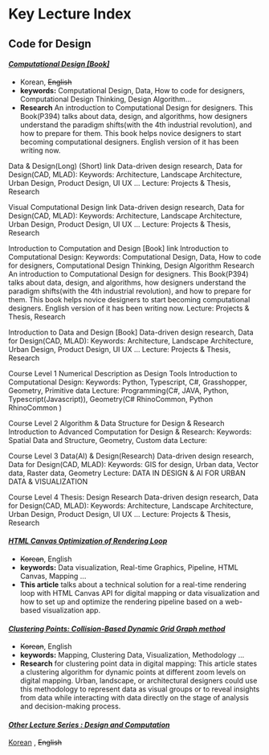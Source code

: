 # Key Lecture Index
## Code for Design

#### [_Computational Design [Book]_](https://computationaldesign.tistory.com/49)
* Korean, ~~English~~
* **keywords:** Computational Design, Data, How to code for designers, Computational Design Thinking, Design Algorithm...  
* **Research** An introduction to Computational Design for designers. This Book(P394) talks about data, design, and algorithms, how designers understand the paradigm shifts(with the 4th industrial revolution), and how to prepare for them. This book helps novice designers to start becoming computational designers. English version of it has been writing now.



Data & Design(Long) (Short) link
Data-driven design research, Data for Design(CAD, MLAD): 
Keywords: Architecture, Landscape Architecture, Urban Design, Product Design, UI UX …
Lecture: Projects & Thesis, Research

Visual Computational Design link
Data-driven design research, Data for Design(CAD, MLAD): 
Keywords: Architecture, Landscape Architecture, Urban Design, Product Design, UI UX …
Lecture: Projects & Thesis, Research

Introduction to Computation and Design [Book] link
Introduction to Computational Design: 
Keywords: Computational Design, Data, How to code for designers, Computational Design Thinking, Design Algorithm
Research An introduction to Computational Design for designers. This Book(P394) talks about data, design, and algorithms, how designers understand the paradigm shifts(with the 4th industrial revolution), and how to prepare for them. This book helps novice designers to start becoming computational designers. English version of it has been writing now.
Lecture: Projects & Thesis, Research

Introduction to Data and Design [Book]
Data-driven design research, Data for Design(CAD, MLAD): 
Keywords: Architecture, Landscape Architecture, Urban Design, Product Design, UI UX …
Lecture: Projects & Thesis, Research




Course Level 1 Numerical Description as Design Tools
Introduction to Computational Design: 
Keywords: Python, Typescript, C#, Grasshopper, Geometry, Primitive data
Lecture: Programming(C#, JAVA,  Python, Typescript(Javascript)), Geometry(C# RhinoCommon, Python RhinoCommon )

Course Level 2 Algorithm & Data Structure for Design & Research
Introduction to Advanced Computation for Design & Research: 
Keywords: Spatial Data and Structure, Geometry, Custom data
Lecture: 

Course Level 3 Data(AI) & Design(Research)
Data-driven design research, Data for Design(CAD, MLAD): 
Keywords: GIS for design, Urban data, Vector data, Raster data, Geometry
Lecture: DATA IN DESIGN & AI FOR URBAN DATA & VISUALIZATION


Course Level 4 Thesis: Design Research
Data-driven design research, Data for Design(CAD, MLAD): 
Keywords: Architecture, Landscape Architecture, Urban Design, Product Design, UI UX …
Lecture: Projects & Thesis, Research









#### [_HTML Canvas Optimization of Rendering Loop_](https://medium.com/analytics-vidhya/html-canvas-optimization-of-rendering-loop-with-jsapi-for-drawing-on-map-71cb0500a213)
* ~~Korean~~, English
* **keywords:** Data visualization, Real-time Graphics, Pipeline, HTML Canvas, Mapping ...  
* **This article** talks about a technical solution for a real-time rendering loop with HTML Canvas API for digital mapping or data visualization and how to set up and optimize the rendering pipeline based on a web-based visualization app.



#### [_Clustering Points: Collision-Based Dynamic Grid Graph method_](https://nj-namju.medium.com/clustering-points-collision-based-dynamic-grid-graph-method-f602d0152cd2)
* ~~Korean~~, English
* **keywords:** Mapping, Clustering Data, Visualization, Methodology ...  
* **Research** for clustering point data in digital mapping: This article states a clustering algorithm for dynamic points at different zoom levels on digital mapping. Urban, landscape, or architectural designers could use this methodology to represent data as visual groups or to reveal insights from data while interacting with data directly on the stage of analysis and decision-making process.



#### [_Other Lecture Series : Design and Computation_](https://computationaldesign.tistory.com/2)  
[Korean]() , ~~English~~

